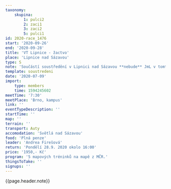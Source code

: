 ```yaml
---
taxonomy:
    skupina:
        1: pulci2
        2: zaci1
        3: zaci2
        5: pulci1
id: 2020-race_1476
start: '2020-09-26'
end: '2020-09-28'
title: 'VT Lipnice - žactvo'
place: 'Lipnice nad Sázavou'
type: S
note: 'Součástí soustředění v Lipnici nad Sázavou **nebude** JmL v tomto víkendu pořádané.'
template: soustredeni
date: '2020-07-09'
import:
    type: members
    time: 1594245602
meetTime: '7:30'
meetPlace: 'Brno, kampus'
link: ''
eventTypeDescription: ''
startTime: ''
map: ''
terrain: ''
transport: Auty
accomodation: 'Světlá nad Sázavou'
food: 'Plná penze'
leader: 'Andrea Firešová'
return: 'Pondělí 28.9. 2020 okolo 16:00'
price: '1950,- Kč'
program: '5 mapových tréninků na mapě z MČR.'
thingsToTake: ''
signups: ''
---
```


{{page.header.note}}
